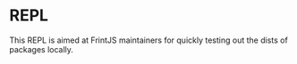 # REPL

This REPL is aimed at FrintJS maintainers for quickly testing out the dists of packages locally.
